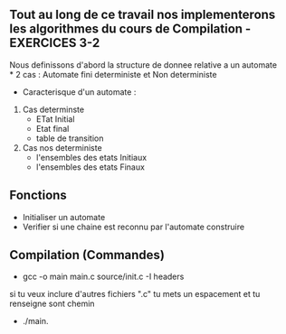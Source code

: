 ## Tout au long de ce travail nos implementerons les algorithmes du cours de Compilation - EXERCICES 3-2
Nous definissons d'abord la structure de donnee relative a un automate \
    * 2 cas : Automate fini deterministe et Non deterministe

- Caracterisque d'un automate : 

1. Cas determinste
    * ETat Initial
    * Etat final
    * table de transition 
2. Cas nos deterministe
    * l'ensembles des etats Initiaux
    * l'ensembles des etats Finaux

## Fonctions 

 - Initialiser un automate
 - Verifier si une chaine est reconnu par l'automate construire


 ## Compilation (Commandes)

 - gcc -o main main.c source/init.c -I headers 

 si tu veux inclure d'autres fichiers ".c" tu mets un espacement et tu renseigne sont chemin 

 - ./main.
